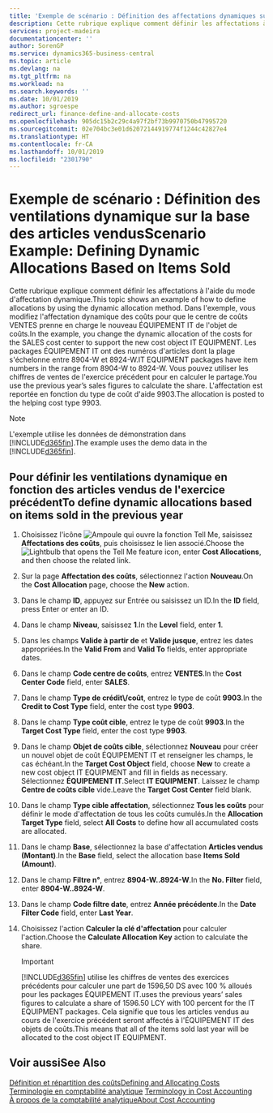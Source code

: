 ```yaml
---
title: 'Exemple de scénario : Définition des affectations dynamiques sur la base des articles vendus | Microsoft Docs'
description: Cette rubrique explique comment définir les affectations à l'aide du mode d'affectation dynamique.
services: project-madeira
documentationcenter: ''
author: SorenGP
ms.service: dynamics365-business-central
ms.topic: article
ms.devlang: na
ms.tgt_pltfrm: na
ms.workload: na
ms.search.keywords: ''
ms.date: 10/01/2019
ms.author: sgroespe
redirect_url: finance-define-and-allocate-costs
ms.openlocfilehash: 905dc15b2c29c4a97f2bf73b9970750b47995720
ms.sourcegitcommit: 02e704bc3e01d62072144919774f1244c42827e4
ms.translationtype: HT
ms.contentlocale: fr-CA
ms.lasthandoff: 10/01/2019
ms.locfileid: "2301790"
---
```

# <a name="scenario-example-defining-dynamic-allocations-based-on-items-sold"></a><span data-ttu-id="7dd41-103">Exemple de scénario : Définition des ventilations dynamique sur la base des articles vendus</span><span class="sxs-lookup"><span data-stu-id="7dd41-103">Scenario Example: Defining Dynamic Allocations Based on Items Sold</span></span>
<span data-ttu-id="7dd41-104">Cette rubrique explique comment définir les affectations à l'aide du mode d'affectation dynamique.</span><span class="sxs-lookup"><span data-stu-id="7dd41-104">This topic shows an example of how to define allocations by using the dynamic allocation method.</span></span> <span data-ttu-id="7dd41-105">Dans l'exemple, vous modifiez l'affectation dynamique des coûts pour que le centre de coûts VENTES prenne en charge le nouveau ÉQUIPEMENT IT de l'objet de coûts.</span><span class="sxs-lookup"><span data-stu-id="7dd41-105">In the example, you change the dynamic allocation of the costs for the SALES cost center to support the new cost object IT EQUIPMENT.</span></span> <span data-ttu-id="7dd41-106">Les packages ÉQUIPEMENT IT ont des numéros d'articles dont la plage s'échelonne entre 8904-W et 8924-W.</span><span class="sxs-lookup"><span data-stu-id="7dd41-106">IT EQUIPMENT packages have item numbers in the range from 8904-W to 8924-W.</span></span> <span data-ttu-id="7dd41-107">Vous pouvez utiliser les chiffres de ventes de l'exercice précédent pour en calculer le partage.</span><span class="sxs-lookup"><span data-stu-id="7dd41-107">You use the previous year’s sales figures to calculate the share.</span></span> <span data-ttu-id="7dd41-108">L'affectation est reportée en fonction du type de coût d'aide 9903.</span><span class="sxs-lookup"><span data-stu-id="7dd41-108">The allocation is posted to the helping cost type 9903.</span></span>  

> [!NOTE]  
>  <span data-ttu-id="7dd41-109">L'exemple utilise les données de démonstration dans [!INCLUDE[d365fin](includes/d365fin_md.md)].</span><span class="sxs-lookup"><span data-stu-id="7dd41-109">The example uses the demo data in the [!INCLUDE[d365fin](includes/d365fin_md.md)].</span></span>  

## <a name="to-define-dynamic-allocations-based-on-items-sold-in-the-previous-year"></a><span data-ttu-id="7dd41-110">Pour définir les ventilations dynamique en fonction des articles vendus de l'exercice précédent</span><span class="sxs-lookup"><span data-stu-id="7dd41-110">To define dynamic allocations based on items sold in the previous year</span></span>  

1.  <span data-ttu-id="7dd41-111">Choisissez l'icône ![Ampoule qui ouvre la fonction Tell Me](media/ui-search/search_small.png "Dites-moi ce que vous voulez faire"), saisissez **Affectations des coûts**, puis choisissez le lien associé.</span><span class="sxs-lookup"><span data-stu-id="7dd41-111">Choose the ![Lightbulb that opens the Tell Me feature](media/ui-search/search_small.png "Tell me what you want to do") icon, enter **Cost Allocations**, and then choose the related link.</span></span>  
2.  <span data-ttu-id="7dd41-112">Sur la page **Affectation des coûts**, sélectionnez l'action **Nouveau**.</span><span class="sxs-lookup"><span data-stu-id="7dd41-112">On the **Cost Allocation** page, choose the **New** action.</span></span>  
3.  <span data-ttu-id="7dd41-113">Dans le champ **ID**, appuyez sur Entrée ou saisissez un ID.</span><span class="sxs-lookup"><span data-stu-id="7dd41-113">In the **ID** field, press Enter or enter an ID.</span></span>  
4.  <span data-ttu-id="7dd41-114">Dans le champ **Niveau**, saisissez **1**.</span><span class="sxs-lookup"><span data-stu-id="7dd41-114">In the **Level** field, enter **1**.</span></span>  
5.  <span data-ttu-id="7dd41-115">Dans les champs **Valide à partir de** et **Valide jusque**, entrez les dates appropriées.</span><span class="sxs-lookup"><span data-stu-id="7dd41-115">In the **Valid From** and **Valid To** fields, enter appropriate dates.</span></span>  
6.  <span data-ttu-id="7dd41-116">Dans le champ **Code centre de coûts**, entrez **VENTES**.</span><span class="sxs-lookup"><span data-stu-id="7dd41-116">In the **Cost Center Code** field, enter **SALES**.</span></span>  
7.  <span data-ttu-id="7dd41-117">Dans le champ **Type de crédit\\\/coût**, entrez le type de coût **9903**.</span><span class="sxs-lookup"><span data-stu-id="7dd41-117">In the **Credit to Cost Type** field, enter the cost type **9903**.</span></span>  
8.  <span data-ttu-id="7dd41-118">Dans le champ **Type coût cible**, entrez le type de coût **9903**.</span><span class="sxs-lookup"><span data-stu-id="7dd41-118">In the **Target Cost Type** field, enter the cost type **9903**.</span></span>  
9. <span data-ttu-id="7dd41-119">Dans le champ **Objet de coûts cible**, sélectionnez **Nouveau** pour créer un nouvel objet de coût ÉQUIPEMENT IT et renseigner les champs, le cas échéant.</span><span class="sxs-lookup"><span data-stu-id="7dd41-119">In the **Target Cost Object** field, choose **New** to create a new cost object IT EQUIPMENT and fill in fields as necessary.</span></span> <span data-ttu-id="7dd41-120">Sélectionnez **ÉQUIPEMENT IT**.</span><span class="sxs-lookup"><span data-stu-id="7dd41-120">Select **IT EQUIPMENT**.</span></span> <span data-ttu-id="7dd41-121">Laissez le champ **Centre de coûts cible** vide.</span><span class="sxs-lookup"><span data-stu-id="7dd41-121">Leave the **Target Cost Center** field blank.</span></span>  
10. <span data-ttu-id="7dd41-122">Dans le champ **Type cible affectation**, sélectionnez **Tous les coûts** pour définir le mode d'affectation de tous les coûts cumulés.</span><span class="sxs-lookup"><span data-stu-id="7dd41-122">In the **Allocation Target Type** field, select **All Costs** to define how all accumulated costs are allocated.</span></span>  
11. <span data-ttu-id="7dd41-123">Dans le champ **Base**, sélectionnez la base d'affectation **Articles vendus (Montant)**.</span><span class="sxs-lookup"><span data-stu-id="7dd41-123">In the **Base** field, select the allocation base **Items Sold (Amount)**.</span></span>  
12. <span data-ttu-id="7dd41-124">Dans le champ **Filtre n°**, entrez **8904-W..8924-W**.</span><span class="sxs-lookup"><span data-stu-id="7dd41-124">In the **No. Filter** field, enter **8904-W..8924-W**.</span></span>  
13. <span data-ttu-id="7dd41-125">Dans le champ **Code filtre date**, entrez **Année précédente**.</span><span class="sxs-lookup"><span data-stu-id="7dd41-125">In the **Date Filter Code** field, enter **Last Year**.</span></span>  
14. <span data-ttu-id="7dd41-126">Choisissez l'action **Calculer la clé d'affectation** pour calculer l'action.</span><span class="sxs-lookup"><span data-stu-id="7dd41-126">Choose the **Calculate Allocation Key** action to calculate the share.</span></span>  

    > [!IMPORTANT]  
    >  [!INCLUDE[d365fin](includes/d365fin_md.md)] <span data-ttu-id="7dd41-127">utilise les chiffres de ventes des exercices précédents pour calculer une part de 1596,50 DS avec 100 % alloués pour les packages ÉQUIPEMENT IT.</span><span class="sxs-lookup"><span data-stu-id="7dd41-127">uses the previous years’ sales figures to calculate a share of 1596.50 LCY with 100 percent for the IT EQUIPMENT packages.</span></span> <span data-ttu-id="7dd41-128">Cela signifie que tous les articles vendus au cours de l'exercice précédent seront affectés à l'ÉQUIPEMENT IT des objets de coûts.</span><span class="sxs-lookup"><span data-stu-id="7dd41-128">This means that all of the items sold last year will be allocated to the cost object IT EQUIPMENT.</span></span>  

## <a name="see-also"></a><span data-ttu-id="7dd41-129">Voir aussi</span><span class="sxs-lookup"><span data-stu-id="7dd41-129">See Also</span></span>  
[<span data-ttu-id="7dd41-130">Définition et répartition des coûts</span><span class="sxs-lookup"><span data-stu-id="7dd41-130">Defining and Allocating Costs</span></span>](finance-define-and-allocate-costs.md)  
<span data-ttu-id="7dd41-131">[Terminologie en comptabilité analytique](finance-terminology-in-cost-accounting.md) </span><span class="sxs-lookup"><span data-stu-id="7dd41-131">[Terminology in Cost Accounting](finance-terminology-in-cost-accounting.md) </span></span>  
[<span data-ttu-id="7dd41-132">À propos de la comptabilité analytique</span><span class="sxs-lookup"><span data-stu-id="7dd41-132">About Cost Accounting</span></span>](finance-about-cost-accounting.md)
